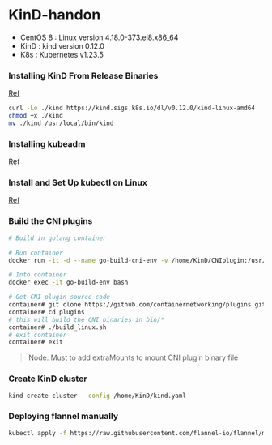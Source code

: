# KinD-handon

* CentOS 8 : Linux version 4.18.0-373.el8.x86_64
* KinD : kind version 0.12.0
* K8s : Kubernetes v1.23.5


### Installing KinD From Release Binaries
[Ref](https://kind.sigs.k8s.io/docs/user/quick-start/#installing-from-release-binaries)

```bash
curl -Lo ./kind https://kind.sigs.k8s.io/dl/v0.12.0/kind-linux-amd64
chmod +x ./kind
mv ./kind /usr/local/bin/kind
```

### Installing kubeadm
[Ref](https://kubernetes.io/docs/setup/production-environment/tools/kubeadm/install-kubeadm/)
### Install and Set Up kubectl on Linux
[Ref](https://kubernetes.io/docs/tasks/tools/install-kubectl-linux/)


### Build the CNI plugins

```bash
# Build in golang container

# Run container
docker run -it -d --name go-build-cni-env -v /home/KinD/CNIplugin:/usr/src/myapp -w /usr/src/myapp golang

# Into container
docker exec -it go-build-env bash

# Get CNI plugin source code
container# git clone https://github.com/containernetworking/plugins.git
container# cd plugins
# this will build the CNI binaries in bin/*
container# ./build_linux.sh
# exit container
container# exit

```

> Node: Must to add extraMounts to mount CNI plugin binary file

### Create KinD cluster
```bash
kind create cluster --config /home/KinD/kind.yaml
```

### Deploying flannel manually
```bash
kubectl apply -f https://raw.githubusercontent.com/flannel-io/flannel/master/Documentation/kube-flannel.yml
```

